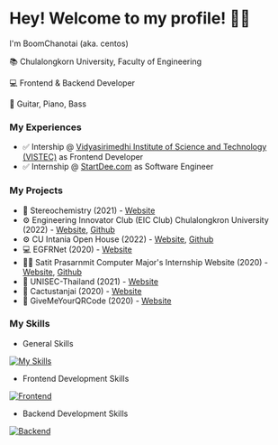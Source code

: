 # Hey! Welcome to my profile! 👨‍💻

I'm BoomChanotai (aka. centos)

📚 Chulalongkorn University, Faculty of Engineering

💻 Frontend & Backend Developer

🎵 Guitar, Piano, Bass

### My Experiences

- ✅ Intership @ [Vidyasirimedhi Institute of Science and Technology (VISTEC)](https://vistec.ist/) as Frontend Developer
- ✅ Internship @ [StartDee.com](https://startdee.com/) as Software Engineer

### My Projects
- 🧪 Stereochemistry (2021) - [Website](https://storehouse.chemcu.org/stereochemistry/)
- ⚙️ Engineering Innovator Club (EIC Club) Chulalongkron University (2022) - [Website](https://eicrobocup.com/), [Github](https://github.com/robocup-eic/eic-website)
- ⚙ CU Intania Open House (2022) - [Website](https://intania-oph.vercel.app/), [Github](https://github.com/thinc-org/intania-oph)
- 💻 EGFRNet (2020) - [Website](https://ligegfr.vistec.ist/)
- 👨‍💻 Satit Prasarnmit Computer Major's Internship Website (2020) - [Website](http://satitcom.spsm.ac.th/internship/2021/), [Github](https://github.com/DrowningToast/internship)
- 🚀 UNISEC-Thailand (2021) - [Website](https://www.unisec-thailand.org/)
- 🌵 Cactustanjai (2020) - [Website](https://cactustanjai.com/)
- 🥰 GiveMeYourQRCode (2020) - [Website](https://givemeyourqrcode.web.app/)

### My Skills

- General Skills

[![My Skills](https://skillicons.dev/icons?i=js,html,css,php,py,java,figma)](https://www.boomchanotai.com)

- Frontend Development Skills

[![Frontend](https://skillicons.dev/icons?i=react,nextjs,vue,nuxtjs,tailwind,vercel)](https://www.boomchanotai.com)


- Backend Development Skills

[![Backend](https://skillicons.dev/icons?i=nodejs,nestjs,prisma,python,django,mongodb,postgres,postman)](https://www.boomchanotai.com)
